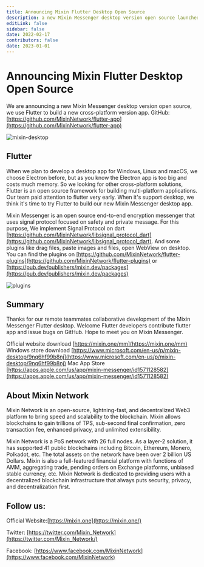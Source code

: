```yaml
---
title: Announcing Mixin Flutter Desktop Open Source
description: a new Mixin Messenger desktop version open source launched, using Flutter to build a new cross-platform version app. Mixin Messenger is an open source end-to-end encryption messenger that uses signal protocol focused on safety and private message. 
editLink: false
sidebar: false
date: 2022-02-17
contributors: false
date: 2023-01-01
---
```


# Announcing Mixin Flutter Desktop Open Source

We are announcing a new Mixin Messenger desktop version open source, we use Flutter to build a new cross-platform version app. GitHub: [https://github.com/MixinNetwork/flutter-app](https://github.com/MixinNetwork/flutter-app)

![mixin-desktop](./mixin-desktop.png)

## Flutter
When we plan to develop a desktop app for Windows, Linux and macOS, we choose Electron before, but as you know the Electron app is too big and costs much memory. So we looking for other cross-platform solutions, Flutter is an open source framework for building multi-platform applications. Our team paid attention to flutter very early. When it's support desktop, we think it's time to try Flutter to build our new Mixin Messenger desktop app.

Mixin Messenger is an open source end-to-end encryption messenger that uses signal protocol focused on safety and private message. For this purpose, We implement Signal Protocol on dart [https://github.com/MixinNetwork/libsignal_protocol_dart](https://github.com/MixinNetwork/libsignal_protocol_dart). And some plugins like drag files, paste images and files, open WebView on desktop. You can find the plugins on [https://github.com/MixinNetwork/flutter-plugins](https://github.com/MixinNetwork/flutter-plugins) or [https://pub.dev/publishers/mixin.dev/packages](https://pub.dev/publishers/mixin.dev/packages)

![plugins](./plugins.png)

## Summary

Thanks for our remote teammates collaborative development of the Mixin Messenger Flutter desktop. Welcome Flutter developers contribute flutter app and issue bugs on GitHub. Hope to meet you on Mixin Messenger.

Official website download [https://mixin.one/mm](https://mixin.one/mm)
Windows store download [https://www.microsoft.com/en-us/p/mixin-desktop/9nq6hf99b8nj](https://www.microsoft.com/en-us/p/mixin-desktop/9nq6hf99b8nj)
Mac App Store [https://apps.apple.com/us/app/mixin-messenger/id1571128582](https://apps.apple.com/us/app/mixin-messenger/id1571128582)


## About Mixin Network

Mixin Network is an open-source, lightning-fast, and decentralized Web3 platform to bring speed and scalability to the blockchain. Mixin allows blockchains to gain trillions of TPS, sub-second final confirmation, zero transaction fee, enhanced privacy, and unlimited extensibility.

Mixin Network is a PoS network with 26 full nodes. As a layer-2 solution, it has supported 41 public blockchains including Bitcoin, Ethereum, Monero, Polkadot, etc. The total assets on the network have been over 2 billion US Dollars. Mixin is also a full-featured financial platform with functions of AMM, aggregating trade, pending orders on Exchange platforms, unbiased stable currency, etc. Mixin Network is dedicated to providing users with a decentralized blockchain infrastructure that always puts security, privacy, and decentralization first.

## Follow us:

Official Website:[https://mixin.one](https://mixin.one/)

Twitter: [https://twitter.com/Mixin_Network](https://twitter.com/Mixin_Network/)

Facebook: [https://www.facebook.com/MixinNetwork](https://www.facebook.com/MixinNetwork)
